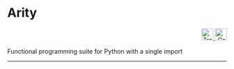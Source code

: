 # Arity

<p align="right">
  <a href="https://travis-ci.org/Tenchi2xh/Arity">
    <img height=27 alt="Travis-CI" src="https://img.shields.io/travis/Tenchi2xh/Arity.svg">
  </a>
  <a href="https://www.codacy.com/app/Tenchi2xh/Arity">
    <img height=27 alt="Codacy" src="https://img.shields.io/codacy/194740af4896427da465a1e88fa922a8.svg">
  </a>
</p>

Functional programming suite for Python with a single import

---
